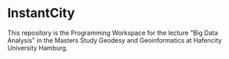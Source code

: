 # InstantCity
This repository is the Programming Workspace for the lecture "Big Data Analysis" in the Masters Study Geodesy and Geoinformatics at Hafencity University Hamburg.
